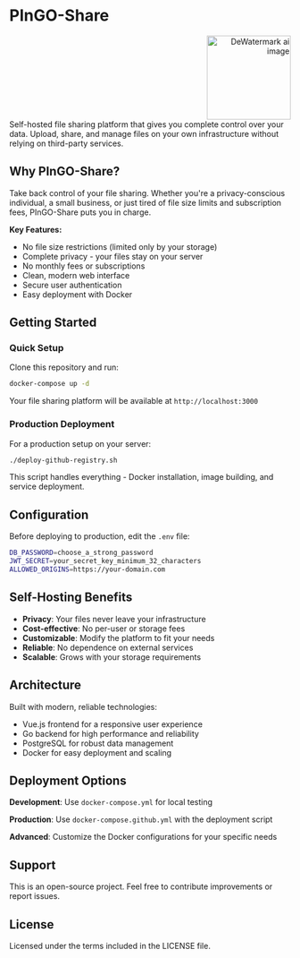 # PInGO-Share
<div style="text-align: right;">
  <img src="https://github.com/user-attachments/assets/c996ea3a-bbb5-4ab9-8f1b-fd7f565fa1f9" alt="DeWatermark ai image" width="150">
</div>
Self-hosted file sharing platform that gives you complete control over your data. Upload, share, and manage files on your own infrastructure without relying on third-party services.

## Why PInGO-Share?

Take back control of your file sharing. Whether you're a privacy-conscious individual, a small business, or just tired of file size limits and subscription fees, PInGO-Share puts you in charge.

**Key Features:**
- No file size restrictions (limited only by your storage)
- Complete privacy - your files stay on your server
- No monthly fees or subscriptions
- Clean, modern web interface
- Secure user authentication
- Easy deployment with Docker

## Getting Started

### Quick Setup

Clone this repository and run:

```bash
docker-compose up -d
```

Your file sharing platform will be available at `http://localhost:3000`

### Production Deployment

For a production setup on your server:

```bash
./deploy-github-registry.sh
```

This script handles everything - Docker installation, image building, and service deployment.

## Configuration

Before deploying to production, edit the `.env` file:

```bash
DB_PASSWORD=choose_a_strong_password
JWT_SECRET=your_secret_key_minimum_32_characters
ALLOWED_ORIGINS=https://your-domain.com
```

## Self-Hosting Benefits

- **Privacy**: Your files never leave your infrastructure
- **Cost-effective**: No per-user or storage fees
- **Customizable**: Modify the platform to fit your needs
- **Reliable**: No dependence on external services
- **Scalable**: Grows with your storage requirements

## Architecture

Built with modern, reliable technologies:

- Vue.js frontend for a responsive user experience
- Go backend for high performance and reliability
- PostgreSQL for robust data management
- Docker for easy deployment and scaling

## Deployment Options

**Development**: Use `docker-compose.yml` for local testing

**Production**: Use `docker-compose.github.yml` with the deployment script

**Advanced**: Customize the Docker configurations for your specific needs

## Support

This is an open-source project. Feel free to contribute improvements or report issues.

## License

Licensed under the terms included in the LICENSE file.
